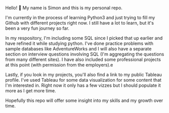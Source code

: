 <!---
Silijet/Silijet is a ✨ special ✨ repository because its `README.md` (this file) appears on your GitHub profile.
You can click the Preview link to take a look at your changes.
--->
Hello! 👋 My name is Simon and this is my personal repo.

I'm currently in the process of learning Python3 and just trying to fill my Github with different projects right now. I still have a lot to learn, but it's been a very fun journey so far. 

In my respository, I'm including some SQL since I picked that up earlier and have refined it while studying python. I've done practice problems with sample databases like AdventureWorks and I will also have a separate section on interview questions involving SQL (I'm aggregating the questions from many different sites). I have also included some professional projects at this point (with permission from the employers).e

Lastly, if you look in my projects, you'll also find a link to my public Tableau profile. I've used Tableau for some data visualization for some content that I'm interested in. Right now it only has a few vizzes but I should populate it more as I get more time.

Hopefully this repo will offer some insight into my skills and my growth over time.
